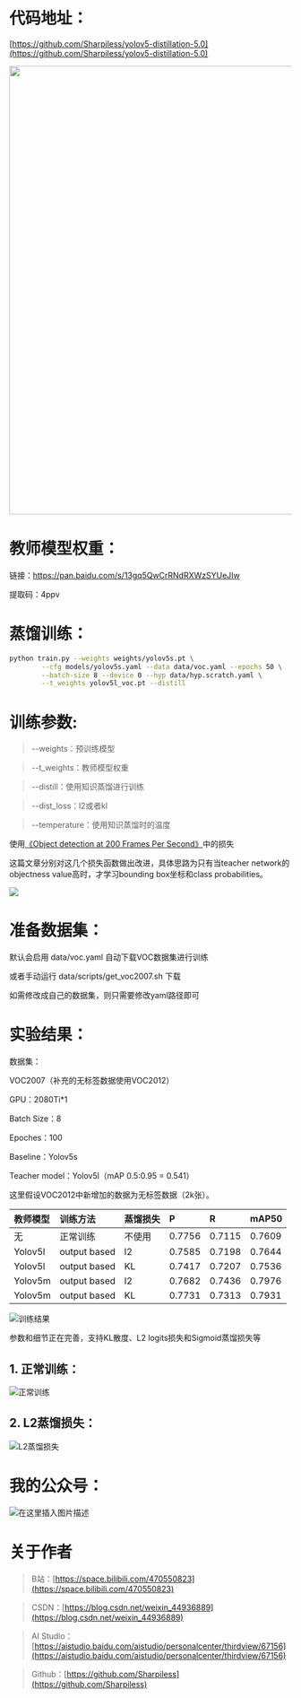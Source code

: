# 代码地址：

[https://github.com/Sharpiless/yolov5-distillation-5.0](https://github.com/Sharpiless/yolov5-distillation-5.0)

<img width="800" src="https://user-images.githubusercontent.com/26833433/98699617-a1595a00-2377-11eb-8145-fc674eb9b1a7.jpg"></a>

# 教师模型权重：

链接：[https://pan.baidu.com/s/13gq5QwCrRNdRXWzSYUeJIw ](https://pan.baidu.com/s/13gq5QwCrRNdRXWzSYUeJIw )

提取码：4ppv 

# 蒸馏训练：

```bash
python train.py --weights weights/yolov5s.pt \
        --cfg models/yolov5s.yaml --data data/voc.yaml --epochs 50 \
        --batch-size 8 --device 0 --hyp data/hyp.scratch.yaml \
        --t_weights yolov5l_voc.pt --distill
```

# 训练参数:

> --weights：预训练模型

> --t_weights：教师模型权重

> --distill：使用知识蒸馏进行训练

> --dist_loss：l2或者kl

> --temperature：使用知识蒸馏时的温度


使用[《Object detection at 200 Frames Per Second》](https://arxiv.org/pdf/1805.06361.pdf)中的损失

这篇文章分别对这几个损失函数做出改进，具体思路为只有当teacher network的objectness value高时，才学习bounding box坐标和class probabilities。

![](https://github.com/Sharpiless/Yolov5-distillation-train-inference/blob/main/data/images/full_loss.png)

# 准备数据集：

默认会启用 data/voc.yaml 自动下载VOC数据集进行训练

或者手动运行 data/scripts/get_voc2007.sh 下载

如需修改成自己的数据集，则只需要修改yaml路径即可

# 实验结果：

数据集：

VOC2007（补充的无标签数据使用VOC2012）

GPU：2080Ti*1

Batch Size：8

Epoches：100

Baseline：Yolov5s

Teacher model：Yolov5l（mAP 0.5:0.95 = 0.541）


这里假设VOC2012中新增加的数据为无标签数据（2k张）。

|教师模型|训练方法|蒸馏损失|P|R|mAP50|
|:----|:----|:----|:----|:----|:----|
|无|正常训练|不使用|0.7756|0.7115|0.7609|
|Yolov5l|output based|l2|0.7585|0.7198|0.7644|
|Yolov5l|output based|KL|0.7417|0.7207|0.7536|
|Yolov5m|output based|l2|0.7682|0.7436|0.7976|
|Yolov5m|output based|KL|0.7731|0.7313|0.7931|

![训练结果](https://github.com/Sharpiless/yolov5-distillation-5.0/blob/main/images/line.png)

参数和细节正在完善，支持KL散度、L2 logits损失和Sigmoid蒸馏损失等

## 1. 正常训练：

![正常训练](https://github.com/Sharpiless/yolov5-distillation-5.0/blob/main/images/%E6%AD%A3%E5%B8%B8%E8%AE%AD%E7%BB%83.png)

## 2. L2蒸馏损失：

![L2蒸馏损失](https://github.com/Sharpiless/yolov5-distillation-5.0/blob/main/images/l+l2.png)

# 我的公众号：

![在这里插入图片描述](https://img-blog.csdnimg.cn/20210310070958646.png?x-oss-process=image/watermark,type_ZmFuZ3poZW5naGVpdGk,shadow_10,text_aHR0cHM6Ly9ibG9nLmNzZG4ubmV0L3dlaXhpbl80NDkzNjg4OQ==,size_16,color_FFFFFF,t_70)

# 关于作者
> B站：[https://space.bilibili.com/470550823](https://space.bilibili.com/470550823)

> CSDN：[https://blog.csdn.net/weixin_44936889](https://blog.csdn.net/weixin_44936889)

> AI Studio：[https://aistudio.baidu.com/aistudio/personalcenter/thirdview/67156](https://aistudio.baidu.com/aistudio/personalcenter/thirdview/67156)

> Github：[https://github.com/Sharpiless](https://github.com/Sharpiless)